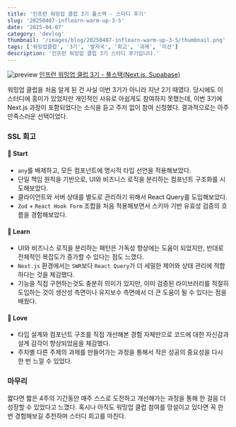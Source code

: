 ```yaml
---
title: '인프런 워밍업 클럽 3기 풀스택 - 스터디 후기'
slug: '20250407-inflearn-warm-up-3-5'
date: '2025-04-07'
category: 'devlog'
thumbnail: '/images/blog/20250407-inflearn-warm-up-3-5/thumbnail.png'
tags: ['워밍업클럽', '3기', '발자국', '회고', '과제', '미션']
description: '인프런 워밍업 클럽 3기 스터디 후기입니다.'
---
```


![preview](/images/blog/20250407-inflearn-warm-up-3-5/01.png)
[인프런 워밍업 클럽 3기 - 풀스택(Next.js, Supabase)](https://www.inflearn.com/course/offline/warmup-club-3-fs)

워밍업 클럽을 처음 알게 된 건 사실 이번 3기가 아니라 지난 2기 때였다.
당시에도 이 스터디에 흥미가 있었지만 개인적인 사유로 아쉽게도 참여하지 못했는데, 이번 3기에 Next.js 과정이 포함되었다는 소식을 듣고 주저 없이 참여 신청했다.
결과적으로는 아주 만족스러운 선택이었다.

### SSL 회고

#### 💪 Start

- `any`를 배제하고, 모든 컴포넌트에 명시적 타입 선언을 적용해보았다.
- 단일 책임 원칙을 기반으로, UI와 비즈니스 로직을 분리하는 컴포넌트 구조화를 시도해보았다.
- 클라이언트와 서버 상태를 별도로 관리하기 위해서 React Query를 도입해보았다.
- `Zod` + `React Hook Form` 조합을 처음 적용해보면서 스키마 기반 유효성 검증의 흐름을 경험해보았다.

#### 📝 Learn

- UI와 비즈니스 로직을 분리하는 패턴은 가독성 향상에는 도움이 되었지만, 반대로 전체적인 복잡도가 증가할 수 있다는 점도 느꼈다.
- `Next.js` 환경에서는 `SWR`보다 `React Query`가 더 세밀한 제어와 상태 관리에 적합하다는 것을 체감했다.
- 기능을 직접 구현하는것도 충분히 의미가 있지만, 이미 검증된 라이브러리를 적절히 도입하는 것이 생산성 측면이나 유지보수 측면에서 더 큰 도움이 될 수 있다는 점을 배웠다.

#### 💚 Love

- 타입 설계와 컴포넌트 구조를 직접 개선해본 경험 자체만으로 코드에 대한 자신감과 설계 감각이 향상되었음을 체감했다.
- 주차별 다른 주제의 과제를 만들어가는 과정을 통해서 작은 성공의 중요성을 다시 한 번 느낄 수 있었다.

### 마무리

짧다면 짧은 4주의 기간동안 매주 스스로 도전하고 개선해가는 과정을 통해 한 걸음 더 성장할 수 있었다고 느꼈다.
혹시나 아직도 워밍업 클럽 참여를 망설이고 있다면 꼭 한 번 경험해보길 추천하며 스터디 회고를 마친다.

